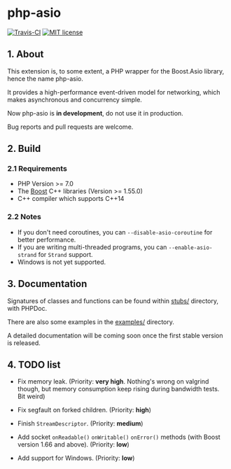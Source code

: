 # php-asio

[![Travis-CI](https://travis-ci.org/CismonX/php-asio.svg?branch=master)](https://travis-ci.org/CismonX/php-asio)
[![MIT license](https://img.shields.io/badge/licence-MIT-blue.svg)](https://opensource.org/licenses/MIT)

## 1. About

This extension is, to some extent, a PHP wrapper for the Boost.Asio library, hence the name php-asio.

It provides a high-performance event-driven model for networking, which makes asynchronous and concurrency simple.

Now php-asio is **in development**, do not use it in production.

Bug reports and pull requests are welcome.

## 2. Build

### 2.1 Requirements

* PHP Version >= 7.0
* The [Boost](http://www.boost.org/) C++ libraries (Version >= 1.55.0)
* C++ compiler which supports C++14

### 2.2 Notes

* If you don't need coroutines, you can `--disable-asio-coroutine` for better performance.
* If you are writing multi-threaded programs, you can `--enable-asio-strand` for `Strand` support.
* Windows is not yet supported.

## 3. Documentation

Signatures of classes and functions can be found within [stubs/](stubs/) directory, with PHPDoc.

There are also some examples in the [examples/](examples/) directory.

A detailed documentation will be coming soon once the first stable version is released.

## 4. TODO list

* Fix memory leak. (Priority: **very high**. Nothing's wrong on valgrind though, but memory consumption keep rising during bandwidth tests. Bit weird)

* Fix segfault on forked children. (Priority: **high**)

* Finish `StreamDescriptor`. (Priority: **medium**)

* Add socket `onReadable()` `onWritable()` `onError()` methods (with Boost version 1.66 and above). (Priority: **low**)

* Add support for Windows. (Priority: **low**)